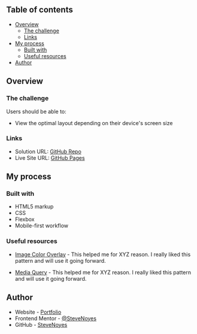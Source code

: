 ## Table of contents

- [Overview](#overview)
  - [The challenge](#the-challenge)
  - [Links](#links)
- [My process](#my-process)
  - [Built with](#built-with)
  - [Useful resources](#useful-resources)
- [Author](#author)

## Overview

### The challenge

Users should be able to:

- View the optimal layout depending on their device's screen size

### Links

- Solution URL: [GitHub Repo](https://github.com/SteveNoyes/stats-preview)
- Live Site URL: [GitHub Pages](https://pages.github.com/)

## My process

### Built with

- HTML5 markup
- CSS  
- Flexbox
- Mobile-first workflow

### Useful resources

- [Image Color Overlay](https://dev.to/ellen_dev/two-ways-to-achieve-an-image-colour-overlay-with-css-eio) - This helped me for XYZ reason. I really liked this pattern and will use it going forward. 

- [Media Query](https://developer.mozilla.org/en-US/docs/Web/CSS/Media_Queries/Using_media_queries) - This helped me for XYZ reason. I really liked this pattern and will use it going forward.

## Author

- Website - [Portfolio](https://www.stevenmnoyes.com)
- Frontend Mentor - [@SteveNoyes](https://www.frontendmentor.io/profile/SteveNoyes)
- GitHub - [SteveNoyes](https://github.com/SteveNoyes)